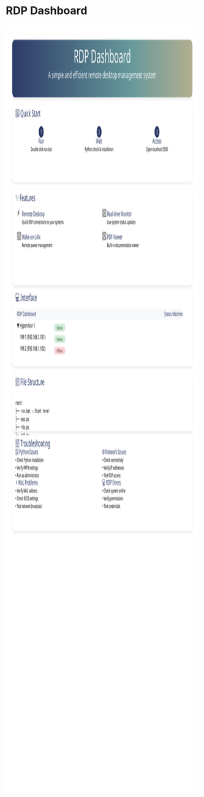 # RDP Dashboard

<div align="center">
  <img src="README.svg" width="1200" height="2000" alt="RDP Dashboard Documentation">
</div>
